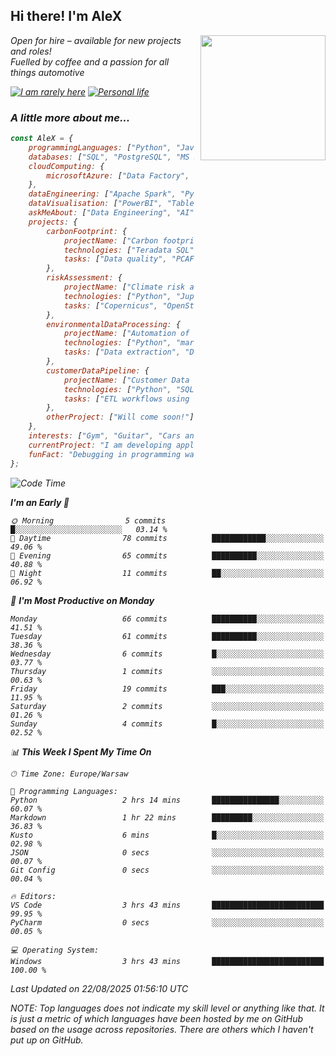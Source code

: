 <h2>Hi there! I'm AleX</h2>
<img align='right' src="https://media1.giphy.com/media/qgQUggAC3Pfv687qPC/giphy.gif" width="200" style="margin-left: 10px;">
<p><em>Open for hire – available for new projects and roles!</a>
</br>Fuelled by coffee and a passion for all things automotive</a>
<!-- </br>Student of <a href="https://www.sgh.waw.pl/en">Warsaw School of Economics</a>
</em></p> -->

[![I am rarely here](https://img.shields.io/badge/I_am_rarely_here-1877F2?style=for-the-badge&logo=facebook&logoColor=white)](https://www.facebook.com/aleksander.mazur.77)
[![Personal life](https://img.shields.io/badge/Personal_life-E4405F?style=for-the-badge&logo=instagram&logoColor=white)](https://www.instagram.com/evi_alex.pl/)
<!-- [![Work contact](https://img.shields.io/badge/Work_contact-0077B5?style=for-the-badge&logo=linkedin&logoColor=white)](https://www.linkedin.com/in/aleksander-mazur-bb3416253/) -->

### A little more about me...  

```javascript
const AleX = {
    programmingLanguages: ["Python", "JavaScript", "SQL", "R", "HTML", "CSS"],
    databases: ["SQL", "PostgreSQL", "MS SQL", "Teradata", "MongoDB"],
    cloudComputing: {
        microsoftAzure: ["Data Factory", "Data Lake Storage", "Functions", "Logic Apps", "Synapse", "API Management"]
    },
    dataEngineering: ["Apache Spark", "PySpark", "Databricks", "Apache Airflow"],
    dataVisualisation: ["PowerBI", "Tableau"],
    askMeAbout: ["Data Engineering", "AI", "Data Science", "Software Development"],
    projects: {
        carbonFootprint: {
            projectName: ["Carbon footprint calculations in D-SIB"],
            technologies: ["Teradata SQL", "MS SQL", "Power BI"],
            tasks: ["Data quality", "PCAF methodology", "Code documentation"]
        },
        riskAssessment: {
            projectName: ["Climate risk assessment for European bank"],
            technologies: ["Python", "Jupiter Notebook", "SQLite"],
            tasks: ["Copernicus", "OpenStreetMap", "ERA-5", "CMIP6", "Application for physical risk", "Development of heatmaps"]
        },
        environmentalDataProcessing: {
            projectName: ["Automation of Exiobase 3 Environmental Data Processing"],
            technologies: ["Python", "mariopy/pymrio"],
            tasks: ["Data extraction", "Data processing", "Code documentation", "Filter interface"]
        },
        customerDataPipeline: {
            projectName: ["Customer Data Pipeline for E-Commerce Personalization"],
            technologies: ["Python", "SQL", "NoSQL", "API", "Microsoft Azure", "PySpark", "Databricks", "PowerBI"],
            tasks: ["ETL workflows using Python and SQL", "ADF pipeline to integrate data", "Data transformations using Spark", "PowerBI dashboards"]
        },
        otherProject: ["Will come soon!"]
    },
    interests: ["Gym", "Guitar", "Cars and everything about them", "Chess", "I'm something a cook myself"],
    currentProject: "I am developing application which will calculate physical activies for countries based on data base of Copernicus",
    funFact: "Debugging in programming was named after the incident mentioned above. Grace Hopper's team removed the moth from the computer and kept it as a specimen in their logbook."
};
```

<!--START_SECTION:waka-->
![Code Time](http://img.shields.io/badge/Code%20Time-240%20hrs-blue)

**I'm an Early 🐤** 

```text
🌞 Morning                5 commits           █░░░░░░░░░░░░░░░░░░░░░░░░   03.14 % 
🌆 Daytime                78 commits          ████████████░░░░░░░░░░░░░   49.06 % 
🌃 Evening                65 commits          ██████████░░░░░░░░░░░░░░░   40.88 % 
🌙 Night                  11 commits          ██░░░░░░░░░░░░░░░░░░░░░░░   06.92 % 
```
📅 **I'm Most Productive on Monday** 

```text
Monday                   66 commits          ██████████░░░░░░░░░░░░░░░   41.51 % 
Tuesday                  61 commits          ██████████░░░░░░░░░░░░░░░   38.36 % 
Wednesday                6 commits           █░░░░░░░░░░░░░░░░░░░░░░░░   03.77 % 
Thursday                 1 commits           ░░░░░░░░░░░░░░░░░░░░░░░░░   00.63 % 
Friday                   19 commits          ███░░░░░░░░░░░░░░░░░░░░░░   11.95 % 
Saturday                 2 commits           ░░░░░░░░░░░░░░░░░░░░░░░░░   01.26 % 
Sunday                   4 commits           █░░░░░░░░░░░░░░░░░░░░░░░░   02.52 % 
```


📊 **This Week I Spent My Time On** 

```text
🕑︎ Time Zone: Europe/Warsaw

💬 Programming Languages: 
Python                   2 hrs 14 mins       ███████████████░░░░░░░░░░   60.07 % 
Markdown                 1 hr 22 mins        █████████░░░░░░░░░░░░░░░░   36.83 % 
Kusto                    6 mins              █░░░░░░░░░░░░░░░░░░░░░░░░   02.98 % 
JSON                     0 secs              ░░░░░░░░░░░░░░░░░░░░░░░░░   00.07 % 
Git Config               0 secs              ░░░░░░░░░░░░░░░░░░░░░░░░░   00.04 % 

🔥 Editors: 
VS Code                  3 hrs 43 mins       █████████████████████████   99.95 % 
PyCharm                  0 secs              ░░░░░░░░░░░░░░░░░░░░░░░░░   00.05 % 

💻 Operating System: 
Windows                  3 hrs 43 mins       █████████████████████████   100.00 % 
```


 Last Updated on 22/08/2025 01:56:10 UTC
<!--END_SECTION:waka-->

NOTE: Top languages does not indicate my skill level or anything like that. It is just a metric of which languages have been hosted by me on GitHub based on the usage across repositories. There are others which I haven't put up on GitHub.
